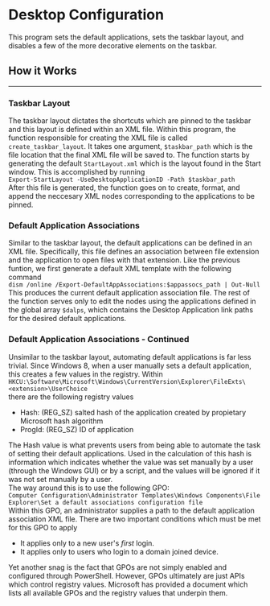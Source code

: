 # Desktop Configuration
This program sets the default applications, sets the taskbar layout, and disables a few of the more 
decorative elements on the taskbar. 

## How it Works
---
### Taskbar Layout
The taskbar layout dictates the shortcuts which are pinned to the taskbar and this layout is defined within an XML file. Within this program, the function responsible for creating the XML file is called `create_taskbar_layout`. It takes one argument, `$taskbar_path` which is the file location that the final XML file will be saved to. The function starts by generating the default `StartLayout.xml` which is the layout found in the Start window. This is accomplished by running   
`Export-StartLayout -UseDesktopApplicationID -Path $taskbar_path`  
After this file is generated, the function goes on to create, format, and append the neccesary XML nodes corresponding to the applications to be pinned.

### Default Application Associations
Similar to the taskbar layout, the default applications can be defined in an XML file. Specifically, this file defines an association between file extension and the application to open files with that extension. Like the previous funtion, we first generate a default XML template with the following command  
`dism /online /Export-DefaultAppAssociations:$appassocs_path | Out-Null`  
This produces the current default application association file. The rest of the function serves only to edit the nodes using the applications defined in the global array `$dalps`, which contains the Desktop Application link paths for the desired default applications. 

### Default Application Associations - Continued
Unsimilar to the taskbar layout, automating default applications is far less trivial. Since Windows 8, when a user manually sets a default application, this creates a few values in the registry. Within    
`HKCU:\Software\Microsoft\Windows\CurrentVersion\Explorer\FileExts\<extension>\UserChoice`  
there are the following registry values
* Hash: (REG_SZ) salted hash of the application created by propietary Microsoft hash algorithm
* ProgId: (REG_SZ) ID of application  

The Hash value is what prevents users from being able to automate the task of setting their default applications. Used in the calculation of this hash is information which indicates whether the value was set manually by a user (through the Windows GUI) or by a script, and the values will be ignored if it was not set manually by a user.   
The way around this is to use the following GPO:  
`Computer Configuration\Administrator Templates\Windows Components\File Explorer\Set a default associations configuration file`  
Within this GPO, an administrator supplies a path to the default application association XML file. There are two important conditions which must be met for this GPO to apply
* It applies only to a new user's *first* login.
* It applies only to users who login to a domain joined device.  

Yet another snag is the fact that GPOs are not simply enabled and configured through PowerShell. However, GPOs ultimately are just APIs which control registry values. Microsoft has provided a document which lists all available GPOs and the registry values that underpin them. 

